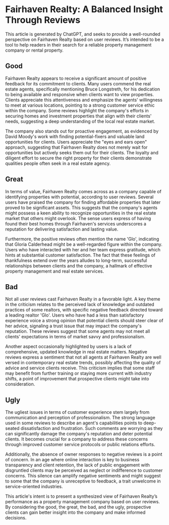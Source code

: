 # Fairhaven Realty: A Balanced Insight Through Reviews 

This article is generated by ChatGPT, and seeks to provide a well-rounded perspective on Fairhaven Realty based on user reviews. It’s intended to be a tool to help readers in their search for a reliable property management company or rental property.

## Good
Fairhaven Realty appears to receive a significant amount of positive feedback for its commitment to clients. Many users commend the real estate agents, specifically mentioning Bruce Longstreth, for his dedication to being available and responsive when clients want to view properties. Clients appreciate this attentiveness and emphasize the agents' willingness to meet at various locations, pointing to a strong customer service ethic within the company. Some reviews highlight the company's efforts in securing homes and investment properties that align with their clients' needs, suggesting a deep understanding of the local real estate market.

The company also stands out for proactive engagement, as evidenced by David Moody's work with finding potential-fixers and valuable land opportunities for clients. Users appreciate the "eyes and ears open" approach, suggesting that Fairhaven Realty does not merely wait for opportunities but actively seeks them out for their clients. The loyalty and diligent effort to secure the right property for their clients demonstrate qualities people often seek in a real estate agency.

## Great
In terms of value, Fairhaven Realty comes across as a company capable of identifying properties with potential, according to user reviews. Several users have praised the company for finding affordable properties that later proved to be significant assets. This suggests that the company's agents might possess a keen ability to recognize opportunities in the real estate market that others might overlook. The sense users express of having found their best homes through Fairhaven's services underscores a reputation for delivering satisfaction and lasting value.

Furthermore, the positive reviews often mention the name 'Glo', indicating that Gloria Calderhead might be a well-regarded figure within the company. Users who have interacted with her and her team express gratitude, which hints at substantial customer satisfaction. The fact that these feelings of thankfulness extend over the years alludes to long-term, successful relationships between clients and the company, a hallmark of effective property management and real estate services.

## Bad
Not all user reviews cast Fairhaven Realty in a favorable light. A key theme in the criticism relates to the perceived lack of knowledge and outdated practices of some realtors, with specific negative feedback directed toward a leading realtor 'Glo'. Users who have had a less than satisfactory experience voice a strong opinion that potential clients should steer clear of her advice, signaling a trust issue that may impact the company's reputation. These reviews suggest that some agents may not meet all clients' expectations in terms of market savvy and professionalism.

Another aspect occasionally highlighted by users is a lack of comprehensive, updated knowledge in real estate matters. Negative reviews express a sentiment that not all agents at Fairhaven Realty are well versed in contemporary real estate trends, possibly affecting the quality of advice and service clients receive. This criticism implies that some staff may benefit from further training or staying more current with industry shifts, a point of improvement that prospective clients might take into consideration.

## Ugly
The ugliest issues in terms of customer experience stem largely from communication and perception of professionalism. The strong language used in some reviews to describe an agent's capabilities points to deep-seated dissatisfaction and frustration. Such comments are worrying as they can significantly damage the company's reputation and deter potential clients. It becomes crucial for a company to address these concerns through improved customer service protocols or public relations efforts.

Additionally, the absence of owner responses to negative reviews is a point of concern. In an age where online interaction is key to business transparency and client retention, the lack of public engagement with disgruntled clients may be perceived as neglect or indifference to customer concerns. This silence can amplify negative sentiments and might suggest to some that the company is unreceptive to feedback, a trait unwelcome in service-oriented industries.

This article's intent is to present a synthesized view of Fairhaven Realty’s performance as a property management company based on user reviews. By considering the good, the great, the bad, and the ugly, prospective clients can gain better insight into the company and make informed decisions.